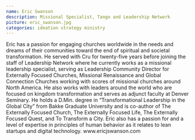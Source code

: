 ```yaml
---
name: Eric Swanson
description: Missional Specialist, Tango and Leadership Network
picture: eric_swanson.jpg
categories: ideation strategy ministry
---
```


<p>
Eric has a passion for engaging churches worldwide in the needs and dreams of their communities toward the end of spiritual and societal transformation. He served with Cru for twenty-five years before joining the staff of Leadership Network where he currently works as a missional leadership specialist, serving as Leadership Community Director for Externally Focused Churches, Missional Renaissance and Global Connection Churches working with scores of missional churches around North America. He also works with leaders around the world who are focused on kingdom transformation and serves as adjunct faculty at Denver Seminary. He holds a D.Min. degree in “Transformational Leadership in the Global City” from Bakke Graduate University and is co-author of The Externally Focused Church, The Externally Focused Life, The Externally Focused Quest, and To Transform a City. Eric also has a passion for and a level of expertise in principles of human behavior as it relates to lean startups and digital technology. www.ericjswanson.com
</p>
